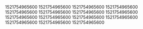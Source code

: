 1521754965600
1521754965600
1521754965600
1521754965600
1521754965600
1521754965600
1521754965600
1521754965600
1521754965600
1521754965600
1521754965600
1521754965600
1521754965600
1521754965600
1521754965600